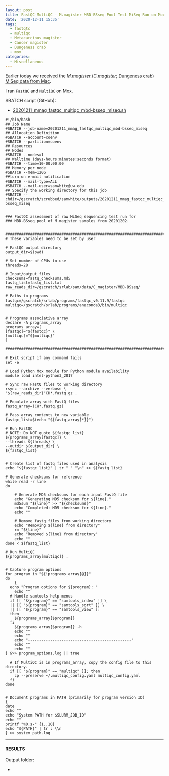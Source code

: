 ```yaml
---
layout: post
title: FastQC-MultiQC - M.magister MBD-BSseq Pool Test MiSeq Run on Mox
date: '2020-12-11 15:35'
tags:
  - fastqtc
  - multiqc
  - Metacarcinus magister
  - Cancer magister
  - Dungeness crab
  - mox
categories:
  - Miscellaneous
---
```

Earlier today we received the [_M.magister_ (_C.magister_; Dungeness crab) MiSeq data from Mac](https://robertslab.github.io/sams-notebook/2020/12/11/Data-Received-M.magister-MBD-BSseq-Pool-Test-MiSeq-Run.html).

I ran [`FastQC`](https://www.bioinformatics.babraham.ac.uk/projects/fastqc/) and [`MultiQC`](https://multiqc.info/) on Mox.

SBATCH script (GitHub):

- [20201211_mmag_fastqc_multiqc_mbd-bsseq_miseq.sh](https://github.com/RobertsLab/sams-notebook/blob/master/sbatch_scripts/20201211_mmag_fastqc_multiqc_mbd-bsseq_miseq.sh)

```shell
#!/bin/bash
## Job Name
#SBATCH --job-name=20201211_mmag_fastqc_multiqc_mbd-bsseq_miseq
## Allocation Definition
#SBATCH --account=coenv
#SBATCH --partition=coenv
## Resources
## Nodes
#SBATCH --nodes=1
## Walltime (days-hours:minutes:seconds format)
#SBATCH --time=10-00:00:00
## Memory per node
#SBATCH --mem=120G
##turn on e-mail notification
#SBATCH --mail-type=ALL
#SBATCH --mail-user=samwhite@uw.edu
## Specify the working directory for this job
#SBATCH --chdir=/gscratch/scrubbed/samwhite/outputs/20201211_mmag_fastqc_multiqc_mbd-bsseq_miseq


### FastQC assessment of raw MiSeq sequencing test run for
### MBD-BSseq pool of M.magister samples from 20201202.


###################################################################################
# These variables need to be set by user

# FastQC output directory
output_dir=$(pwd)

# Set number of CPUs to use
threads=28

# Input/output files
checksums=fastq_checksums.md5
fastq_list=fastq_list.txt
raw_reads_dir=/gscratch/srlab/sam/data/C_magister/MBD-BSseq/

# Paths to programs
fastqc=/gscratch/srlab/programs/fastqc_v0.11.9/fastqc
multiqc=/gscratch/srlab/programs/anaconda3/bin/multiqc


# Programs associative array
declare -A programs_array
programs_array=(
[fastqc]="${fastqc}" \
[multiqc]="${multiqc}"
)

###################################################################################

# Exit script if any command fails
set -e

# Load Python Mox module for Python module availability
module load intel-python3_2017

# Sync raw FastQ files to working directory
rsync --archive --verbose \
"${raw_reads_dir}"CH*.fastq.gz .

# Populate array with FastQ files
fastq_array=(CH*.fastq.gz)

# Pass array contents to new variable
fastqc_list=$(echo "${fastq_array[*]}")

# Run FastQC
# NOTE: Do NOT quote ${fastqc_list}
${programs_array[fastqc]} \
--threads ${threads} \
--outdir ${output_dir} \
${fastqc_list}


# Create list of fastq files used in analysis
echo "${fastqc_list}" | tr " " "\n" >> ${fastq_list}

# Generate checksums for reference
while read -r line
do

	# Generate MD5 checksums for each input FastQ file
	echo "Generating MD5 checksum for ${line}."
	md5sum "${line}" >> "${checksums}"
	echo "Completed: MD5 checksum for ${line}."
	echo ""

	# Remove fastq files from working directory
	echo "Removing ${line} from directory"
	rm "${line}"
	echo "Removed ${line} from directory"
	echo ""
done < ${fastq_list}

# Run MultiQC
${programs_array[multiqc]} .


# Capture program options
for program in "${!programs_array[@]}"
do
	{
  echo "Program options for ${program}: "
	echo ""
  # Handle samtools help menus
  if [[ "${program}" == "samtools_index" ]] \
  || [[ "${program}" == "samtools_sort" ]] \
  || [[ "${program}" == "samtools_view" ]]
  then
    ${programs_array[$program]}
  fi
	${programs_array[$program]} -h
	echo ""
	echo ""
	echo "----------------------------------------------"
	echo ""
	echo ""
} &>> program_options.log || true

  # If MultiQC is in programs_array, copy the config file to this directory.
  if [[ "${program}" == "multiqc" ]]; then
  	cp --preserve ~/.multiqc_config.yaml multiqc_config.yaml
  fi
done


# Document programs in PATH (primarily for program version ID)
{
date
echo ""
echo "System PATH for $SLURM_JOB_ID"
echo ""
printf "%0.s-" {1..10}
echo "${PATH}" | tr : \\n
} >> system_path.log
```

---

#### RESULTS

Output folder:

- []()
